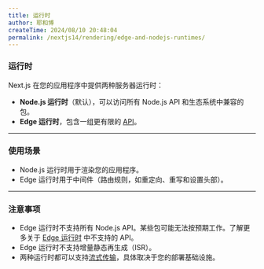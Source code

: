 ```yaml
---
title: 运行时
author: 耶和博
createTime: 2024/08/10 20:48:04
permalink: /nextjs14/rendering/edge-and-nodejs-runtimes/
---
```


### **运行时**

Next.js 在您的应用程序中提供两种服务器运行时：

* **Node.js 运行时**（默认），可以访问所有 Node.js API 和生态系统中兼容的包。
* **Edge 运行时**，包含一组更有限的 [API](https://nextjs.org/docs/app/api-reference/edge)。

-----

### **使用场景**

* Node.js 运行时用于渲染您的应用程序。
* Edge 运行时用于中间件（路由规则，如重定向、重写和设置头部）。

-----

### **注意事项**

* Edge 运行时不支持所有 Node.js API。某些包可能无法按预期工作。了解更多关于 [Edge 运行时](https://nextjs.org/docs/app/api-reference/edge#unsupported-apis) 中不支持的 API。
* Edge 运行时不支持增量静态再生成（ISR）。
* 两种运行时都可以支持[流式传输](https://nextjs.org/docs/app/building-your-application/routing/loading-ui-and-streaming)，具体取决于您的部署基础设施。

